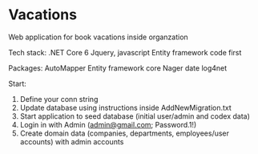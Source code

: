 # Vacations
Web application for book vacations inside organzation


Tech stack:
.NET Core 6
Jquery, javascript
Entity framework code first


Packages:
AutoMapper
Entity framework core
Nager date
log4net


Start:
1. Define your conn string
2. Update database using instructions inside AddNewMigration.txt
3. Start application to seed database (initial user/admin and codex data)
4. Login in with Admin (admin@gmail.com; Password.1!)
5. Create domain data (companies, departments, employees/user accounts) with admin accounts

